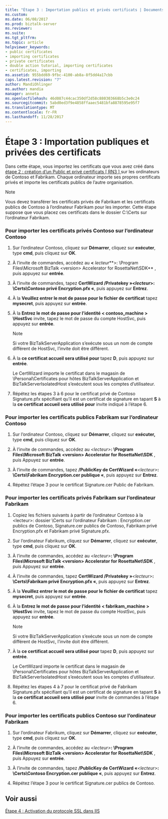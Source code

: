 ```yaml
---
title: "Étape 3 : Importation publics et privés certificats | Documents Microsoft"
ms.custom: 
ms.date: 06/08/2017
ms.prod: biztalk-server
ms.reviewer: 
ms.suite: 
ms.tgt_pltfrm: 
ms.topic: article
helpviewer_keywords:
- public certificates
- importing certificates
- private certificates
- double action tutorial, importing certificates
- certificates, importing
ms.assetid: 955bdd69-9fbc-4100-ab8a-8f5dd4a17cbb
caps.latest.revision: "7"
author: MandiOhlinger
ms.author: mandia
manager: anneta
ms.openlocfilehash: 46d087c44cac350df2d58c880303668b5c3e0c24
ms.sourcegitcommit: 5abd0ed3f9e4858ffaaec5481bfa8878595e95f7
ms.translationtype: MT
ms.contentlocale: fr-FR
ms.lasthandoff: 11/28/2017
---
```

# <a name="step-3-importing-public-and-private-certificates"></a>Étape 3 : Importation publiques et privées des certificats
Dans cette étape, vous importez les certificats que vous avez créé dans [étape 2 : création d’un Public et privé certificats &#91; RN3 &#93; ](../../adapters-and-accelerators/accelerator-rosettanet/step-2-creating-public-and-private-certificates.md) sur les ordinateurs de Contoso et Fabrikam. Chaque ordinateur importe ses propres certificats privés et importe les certificats publics de l’autre organisation.  
  
> [!NOTE]
>  Vous devez transférer les certificats privés de Fabrikam et les certificats publics de Contoso à l’ordinateur Fabrikam pour les importer. Cette étape suppose que vous placez ces certificats dans le dossier C:\Certs sur l’ordinateur Fabrikam.  
  
### <a name="to-import-the-contoso-private-certificates-on-the-contoso-computer"></a>Pour importer les certificats privés Contoso sur l’ordinateur Contoso  
  
1.  Sur l’ordinateur Contoso, cliquez sur **Démarrer**, cliquez sur **exécuter**, type **cmd**, puis cliquez sur **OK**.  
  
2.  À l’invite de commandes, accédez au  **\<**  *lecteur***\>: \Program Files\Microsoft BizTalk \<version\> Accelerator for RosettaNet\SDK** , puis appuyez sur **entrée**.  
  
3.  À l’invite de commandes, tapez **CertWizard /Privatekey »\<***lecteur***\>: \Certs\Contoso privé Encryption.pfx «**, puis appuyez sur **Entrez**.  
  
4.  À la **Veuillez entrer le mot de passe pour le fichier de certificat** tapez **mysecret**, puis appuyez sur **entrée**.  
  
5.  À la **Entrez le mot de passe pour l’identité < contoso_machine > \HostSvc** invite, tapez le mot de passe du compte HostSvc, puis appuyez sur **entrée**.  
  
    > [!NOTE]
    >  Si votre BizTalkServerApplication s’exécute sous un nom de compte différent de HostSvc, l’invite doit être différent.  
  
6.  À la **ce certificat accueil sera utilisé pour** tapez **D**, puis appuyez sur **entrée**.  
  
     Le CertWizard importe le certificat dans le magasin de \Personal\Certificates pour hôtes BizTalkServerApplication et BizTalkServerIsolatedHost s’exécutent sous les comptes d’utilisateur.  
  
7.  Répétez les étapes 3 à 6 pour le certificat privé de Contoso Signature.pfx spécifiant qu’il est un certificat de signature en tapant **S** à la **ce certificat accueil sera utilisé pour** invite indiqué à l’étape 6.  
  
### <a name="to-import-the-fabrikam-public-certificates-on-the-contoso-computer"></a>Pour importer les certificats publics Fabrikam sur l’ordinateur Contoso  
  
1.  Sur l’ordinateur Contoso, cliquez sur **Démarrer**, cliquez sur **exécuter,** type **cmd**, puis cliquez sur **OK**.  
  
2.  À l’invite de commandes, accédez au  *\<lecteur\>***: \Program Files\Microsoft BizTalk \<version\> Accelerator for RosettaNet\SDK** , puis Appuyez sur **entrée**.  
  
3.  À l’invite de commandes, tapez **/PublicKey de CertWizard «***\<lecteur\>***: \Certs\Fabrikam Encryption.cer publique «**, puis appuyez sur  **Entrez**.  
  
4.  Répétez l’étape 3 pour le certificat Signature.cer Public de Fabrikam.  
  
### <a name="to-import-the-fabrikam-private-certificates-on-the-fabrikam-computer"></a>Pour importer les certificats privés Fabrikam sur l’ordinateur Fabrikam  
  
1.  Copiez les fichiers suivants à partir de l’ordinateur Contoso à la \<lecteur\>: dossier \Certs sur l’ordinateur Fabrikam : Encryption.cer publics de Contoso, Signature.cer publics de Contoso, Fabrikam privé Encryption.pfx et Fabrikam privé Signature.pfx.  
  
2.  Sur l’ordinateur Fabrikum, cliquez sur **Démarrer**, cliquez sur **exécuter**, type **cmd**, puis cliquez sur **OK**.  
  
3.  À l’invite de commandes, accédez au  *\<lecteur\>***: \Program Files\Microsoft BizTalk \<version\> Accelerator for RosettaNet\SDK** , puis Appuyez sur **entrée**.  
  
4.  À l’invite de commandes, tapez **CertWizard /Privatekey »***\<lecteur\>***: \Certs\Fabrikam privé Encryption.pfx «**, puis appuyez sur **Entrez**.  
  
5.  À la **Veuillez entrer le mot de passe pour le fichier de certificat** tapez **mysecret**, puis appuyez sur **entrée**.  
  
6.  À la **Entrez le mot de passe pour l’identité < fabrikam_machine > \HostSvc** invite, tapez le mot de passe du compte HostSvc, puis appuyez sur **entrée**.  
  
    > [!NOTE]
    >  Si votre BizTalkServerApplication s’exécute sous un nom de compte différent de HostSvc, l’invite doit être différent.  
  
7.  À la **ce certificat accueil sera utilisé pour** tapez **D**, puis appuyez sur **entrée**.  
  
     Le CertWizard importe le certificat dans le magasin de \Personal\Certificates pour hôtes BizTalkServerApplication et BizTalkServerIsolatedHost s’exécutent sous les comptes d’utilisateur.  
  
8.  Répétez les étapes 4 à 7 pour le certificat privé de Fabrikam Signature.pfx spécifiant qu’il est un certificat de signature en tapant **S** à la **ce certificat accueil sera utilisé pour** invite de commandes à l’étape 6.  
  
### <a name="to-import-the-contoso-public-certificates-on-the-fabrikam-computer"></a>Pour importer les certificats publics Contoso sur l’ordinateur Fabrikam  
  
1.  Sur l’ordinateur Fabrikum, cliquez sur **Démarrer**, cliquez sur **exécuter**, type **cmd**, puis cliquez sur **OK**.  
  
2.  À l’invite de commandes, accédez au  *\<lecteur\>***: \Program Files\Microsoft BizTalk \<version\> Accelerator for RosettaNet\SDK** , puis Appuyez sur **entrée**.  
  
3.  À l’invite de commandes, tapez **/PublicKey de CertWizard «***\<lecteur\>***: \Certs\Contoso Encryption.cer publique «**, puis appuyez sur  **Entrez**.  
  
4.  Répétez l’étape 3 pour le certificat Signature.cer publics de Contoso.  
  
## <a name="see-also"></a>Voir aussi  
 [Étape 4 : Activation du protocole SSL dans IIS](../../adapters-and-accelerators/accelerator-rosettanet/step-4-enabling-secure-sockets-layer-in-iis.md)